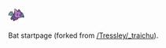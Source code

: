 ![_traichu](favicon-32x32.png?raw=true)

Bat startpage (forked from [/Tressley/_traichu](https://github.com/Tressley/_traichu)).
